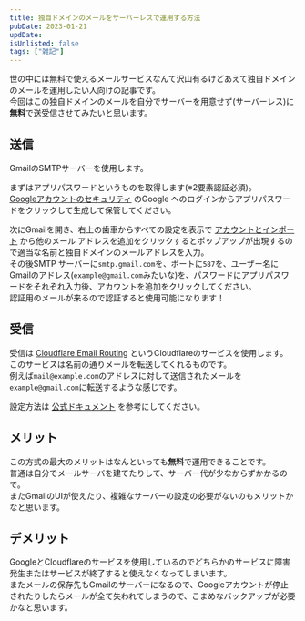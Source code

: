 ```yaml
---
title: 独自ドメインのメールをサーバーレスで運用する方法
pubDate: 2023-01-21
updDate: 
isUnlisted: false
tags: ["雑記"]
---
```


世の中には無料で使えるメールサービスなんて沢山有るけどあえて独自ドメインのメールを運用したい人向けの記事です。  
今回はこの独自ドメインのメールを自分でサーバーを用意せず(サーバーレス)に**無料**で送受信させてみたいと思います。  

## 送信

GmailのSMTPサーバーを使用します。  

まずはアプリパスワードというものを取得します(※2要素認証必須)。  
[Googleアカウントのセキュリティ](https://myaccount.google.com/security)
のGoogle へのログインからアプリパスワードをクリックして生成して保管してください。  

次にGmailを開き、右上の歯車からすべての設定を表示で
[アカウントとインポート](https://mail.google.com/mail/u/0/?tab=rm&ogbl#settings/accounts)
から他のメール アドレスを追加をクリックするとポップアップが出現するので適当な名前と独自ドメインのメールアドレスを入力。  
その後SMTP サーバーに```smtp.gmail.com```を、ポートに```587```を、ユーザー名にGmailのアドレス(```example@gmail.com```みたいな)を、パスワードにアプリパスワードをそれぞれ入力後、アカウントを追加をクリックしてください。  
認証用のメールが来るので認証すると使用可能になります！  

## 受信

受信は
[Cloudflare Email Routing](https://www.cloudflare.com/products/email-routing/)
というCloudflareのサービスを使用します。  
このサービスは名前の通りメールを転送してくれるものです。  
例えば```mail@example.com```のアドレスに対して送信されたメールを```example@gmail.com```に転送するような感じです。  

設定方法は
[公式ドキュメント](https://developers.cloudflare.com/email-routing)
を参考にしてください。  

## メリット

この方式の最大のメリットはなんといっても**無料**で運用できることです。  
普通は自分でメールサーバを建てたりして、サーバー代が少なからずかかるので。  
またGmailのUIが使えたり、複雑なサーバーの設定の必要がないのもメリットかなと思います。

## デメリット

GoogleとCloudflareのサービスを使用しているのでどちらかのサービスに障害発生またはサービスが終了すると使えなくなってしまいます。  
またメールの保存先もGmailのサーバーになるので、Googleアカウントが停止されたりしたらメールが全て失われてしまうので、こまめなバックアップが必要かなと思います。  
